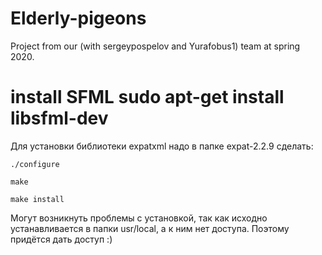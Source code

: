 # Elderly-pigeons
Project from our (with sergeypospelov and Yurafobus1) team at spring 2020.

install SFML
sudo apt-get install libsfml-dev
=======
Для установки библиотеки expatxml надо в папке expat-2.2.9 сделать:

`./configure`

`make`

`make install`

Могут возникнуть проблемы с установкой, так как исходно устанавливается в папки usr/local, а к ним нет доступа. Поэтому придётся дать доступ :)

